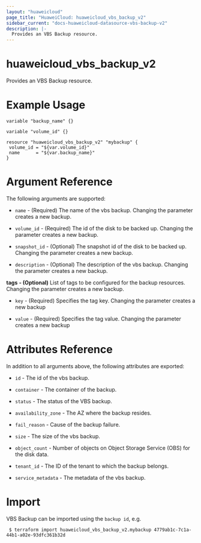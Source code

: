 ```yaml
---
layout: "huaweicloud"
page_title: "HuaweiCloud: huaweicloud_vbs_backup_v2"
sidebar_current: "docs-huaweicloud-datasource-vbs-backup-v2"
description: |-
  Provides an VBS Backup resource.
---
```


# huaweicloud_vbs_backup_v2

Provides an VBS Backup resource.
 
# Example Usage

 ```hcl
variable "backup_name" {}

variable "volume_id" {}

resource "huaweicloud_vbs_backup_v2" "mybackup" {
  volume_id = "${var.volume_id}"
  name      = "${var.backup_name}"
}
 ```

# Argument Reference

The following arguments are supported:

* `name` - (Required) The name of the vbs backup. Changing the parameter creates a new backup.

* `volume_id` - (Required) The id of the disk to be backed up. Changing the parameter creates a new backup.

* `snapshot_id` - (Optional) The snapshot id of the disk to be backed up. Changing the parameter creates a new backup.

* `description` - (Optional) The description of the vbs backup. Changing the parameter creates a new backup.

**tags** **- (Optional)** List of tags to be configured for the backup resources. Changing the parameter creates a new backup.

* `key` - (Required) Specifies the tag key. Changing the parameter creates a new backup

* `value` - (Required) Specifies the tag value. Changing the parameter creates a new backup

# Attributes Reference

In addition to all arguments above, the following attributes are exported:

* `id` - The id of the vbs backup.

* `container` - The container of the backup.

* `status` - The status of the VBS backup.

* `availability_zone` - The AZ where the backup resides.

* `fail_reason` - Cause of the backup failure.

* `size` - The size of the vbs backup.

* `object_count` - Number of objects on Object Storage Service (OBS) for the disk data.

* `tenant_id` - The ID of the tenant to which the backup belongs.

* `service_metadata` - The metadata of the vbs backup.

 
# Import

VBS Backup can be imported using the `backup id`, e.g.

```
 $ terraform import huaweicloud_vbs_backup_v2.mybackup 4779ab1c-7c1a-44b1-a02e-93dfc361b32d
```